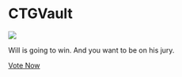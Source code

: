 # CTGVault

[![](https://ctg.vote/preview3.png)](https://ctg.vote/?ref=github)

Will is going to win. And you want to be on his jury.

[Vote Now](https://ctg.vote/?ref=github)

